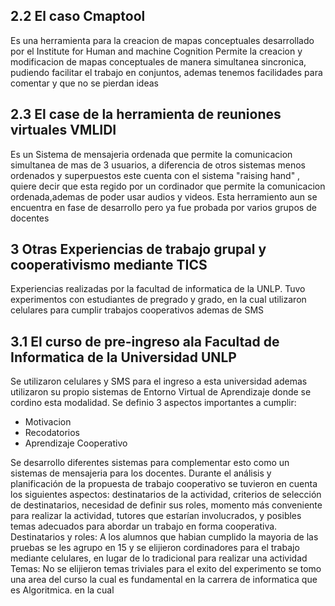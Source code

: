 

## 2.2 El caso Cmaptool

Es una herramienta para la creacion de mapas conceptuales desarrollado por el Institute for Human and machine Cognition
Permite la creacion y modificacion de mapas conceptuales de manera simultanea sincronica, pudiendo facilitar el trabajo en conjuntos, ademas tenemos facilidades para comentar y que no se pierdan ideas
## 2.3 El case de la herramienta de reuniones virtuales VMLIDI
Es un Sistema de mensajeria ordenada que permite la comunicacion simultanea de mas de 3 usuarios, a diferencia de otros sistemas menos ordenados y superpuestos este cuenta con el sistema "raising hand" , quiere decir que esta regido por un cordinador que permite la comunicacion ordenada,ademas de poder usar audios y videos.
Esta herramiento aun se encuentra en fase de desarrollo pero ya fue probada por varios grupos de docentes
## 3 Otras Experiencias de trabajo grupal y cooperativismo mediante TICS
Experiencias realizadas por la facultad de informatica de la UNLP.
Tuvo experimentos con estudiantes de pregrado y grado, en la cual utilizaron celulares para cumplir trabajos cooperativos ademas de SMS

## 3.1 El curso de pre-ingreso ala Facultad de Informatica de la Universidad UNLP

Se utilizaron celulares y SMS para el ingreso a esta universidad ademas utilizaron su propio sistemas de Entorno Virtual de Aprendizaje donde se cordino esta modalidad.
Se definio 3 aspectos importantes a cumplir:
- Motivacion
- Recodatorios
- Aprendizaje Cooperativo

Se desarrollo diferentes sistemas para complementar esto como un sistemas de mensajeria para los docentes.
Durante el análisis y planificación de la propuesta de trabajo cooperativo se tuvieron en cuenta los siguientes aspectos: destinatarios de la actividad, criterios de selección de destinatarios, necesidad de definir sus roles, momento más conveniente para realizar la actividad, tutores que estarían involucrados, y posibles temas adecuados para abordar un trabajo en forma cooperativa.
Destinatarios y roles: A los alumnos que habian cumplido la mayoria de las pruebas se les agrupo en 15 y se elijieron cordinadores para el trabajo mediante celulares, en lugar de lo tradicional para realizar una actividad
Temas: No se elijieron temas triviales para el exito del experimento se tomo una area del curso la cual es fundamental en la carrera de informatica que es Algoritmica. en la cual 
<!--stackedit_data:
eyJoaXN0b3J5IjpbMzcxMTMzNzA5XX0=
-->